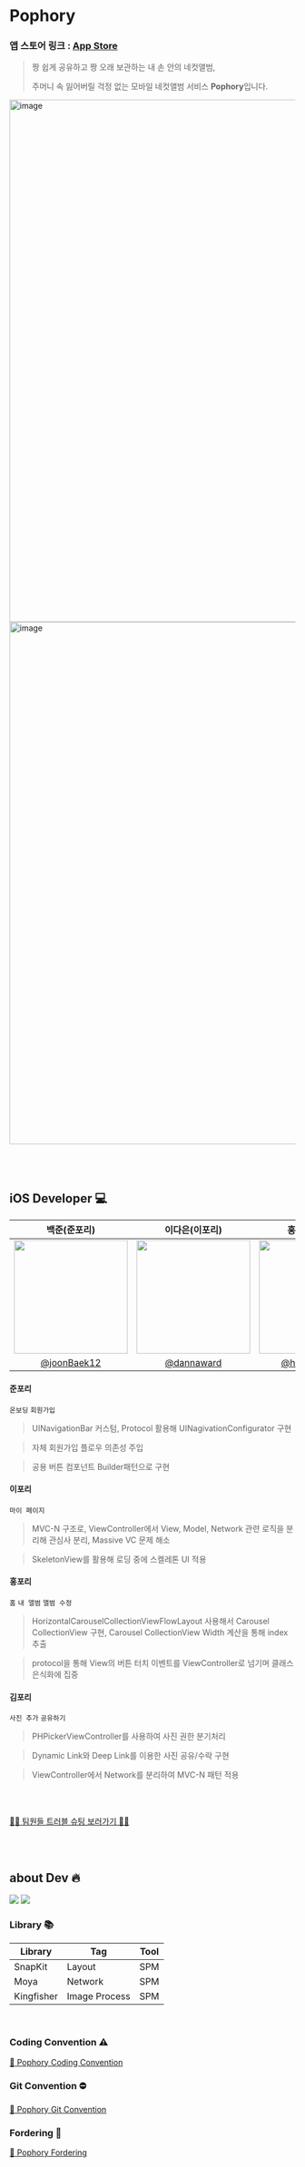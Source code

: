 # Pophory

### 앱 스토어 링크 : [App Store](https://apps.apple.com/kr/app/pophory/id6451004060)
> 짱 쉽게 공유하고 짱 오래 보관하는 내 손 안의 네컷앨범,
> 
> 주머니 속 잃어버릴 걱정 없는 모바일 네컷앨범 서비스 **Pophory**입니다.

<img width="921" alt="image" src="https://github.com/TeamPophory/pophory-iOS/assets/75093565/87b93f6e-4474-4082-b983-a06adbc39c63">
<img width="921" alt="image" src="https://github.com/TeamPophory/pophory-iOS/assets/75093565/dcf07121-2353-438d-85d1-7593c7c702cb">


</br>
</br>
</br>
</br>



## iOS Developer 💻
| 백준(준포리) | 이다은(이포리) | 홍준혁(홍포리) | 김다예(김포리) |
| :--: | :--: | :--: | :--: |
| <img src="https://github.com/TeamPophory/pophory-iOS/assets/75093565/42d00526-fda2-4683-ae34-680e74836de6" width="200px"/> | <img src="https://github.com/TeamPophory/pophory-iOS/assets/75093565/8c13d721-04a8-4749-a23b-b272963a415c" width="200px"/> | <img src="https://github.com/TeamPophory/pophory-iOS/assets/75093565/e6b29752-3b7d-4478-a258-bd40ec3431a0" width="200px"/> | <img src= "https://github.com/TeamPophory/pophory-iOS/assets/75093565/af4b7d33-cfb2-435c-91b0-6863761b6632)-a15c-8302f3b864f1" width="200px"/> |
| [@joonBaek12](https://github.com/joonBaek12) | [@dannaward](https://github.com/dannaward) | [@hongjunehuke](https://github.com/hongjunehuke) | [@yeahh315](https://github.com/yeahh315) |


#### 준포리
`온보딩` `회원가입` 

> UINavigationBar 커스텀, Protocol 활용해 UINagivationConfigurator 구현

> 자체 회원가입 플로우 의존성 주입

> 공용 버튼 컴포넌트 Builder패턴으로 구현

#### 이포리
`마이 페이지` 

> MVC-N 구조로, ViewController에서 View, Model, Network 관련 로직을 분리해 관심사 분리, Massive VC 문제 해소

> SkeletonView를 활용해 로딩 중에 스켈레톤 UI 적용

#### 홍포리
`홈` `내 앨범` `앨범 수정`

> HorizontalCarouselCollectionViewFlowLayout 사용해서 Carousel CollectionView 구현,
> Carousel CollectionView Width 계산을 통해 index 추출

> protocol을 통해 View의 버튼 터치 이벤트를 ViewController로 넘기며 클래스 은식화에 집중 

#### 김포리
`사진 추가` `공유하기`
>PHPickerViewController를 사용하여 사진 권한 분기처리

>Dynamic Link와 Deep Link를 이용한 사진 공유/수락 구현

>ViewController에서 Network를 분리하여 MVC-N 패턴 적용

</br>
</br>

[😶‍🌫️ 팀원들 트러블 슈팅 보러가기 😶‍🌫️](https://learned-aspen-af2.notion.site/2c73001fa6974ded9b9f9a6d62906a54?pvs=4)

</br>
</br>


## about Dev 🔥

<img src="https://img.shields.io/badge/xcode-14.3-blue"/> <img src="https://img.shields.io/badge/swift-5.0-green"/>

### Library 📚
| Library | Tag | Tool |
| --- | --- | --- |
| SnapKit | Layout | SPM |
| Moya | Network | SPM |
| Kingfisher | Image Process | SPM |

</br>

### Coding Convention ⚠️
[📸 Pophory Coding Convention](https://sssua0928.notion.site/Code-Convention-965aa77734d8449aa16baf3476ed0016?pvs=4)

### Git Convention ⛔️
[📸 Pophory Git Convention](https://sssua0928.notion.site/Git-Convention-b3bbf922ffed4c1099182ab60c8fb851?pvs=4)

### Fordering 📁
[📸 Pophory Fordering](https://sssua0928.notion.site/Fordering-85a382e15e3641008b2260f03045f95b?pvs=4)
